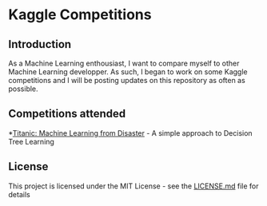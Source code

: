 # Kaggle Competitions

## Introduction

As a Machine Learning enthousiast, I want to compare myself to other Machine Learning developper. As such, I began to work on some Kaggle competitions and I will be posting updates on this repository as often as possible.

## Competitions attended

*[Titanic: Machine Learning from Disaster](https://www.kaggle.com/c/titanic) - A simple approach to Decision Tree Learning

## License

This project is licensed under the MIT License - see the [LICENSE.md](LICENSE.md) file for details

